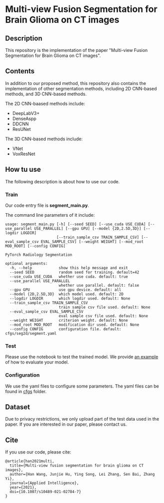 # Multi-view Fusion Segmentation for Brain Glioma on CT images

## Description
This repository is the implementation of the paper "Multi-view Fusion Segmentation for Brain Glioma on CT images". 


## Contents
In addition to our proposed method, this repository also contains the implementation of other segmentation methods, including 2D CNN-based methods, and 3D CNN-based methods. 

The 2D CNN-baased methods include:

- DeepLabV3+
- DenseAspp
- DDCNN
- ResUNet

The 3D CNN-based methods include:

- VNet
- VoxResNet

## How tu use

The following description is about how to use our code.

### Train

Our code entry file is **segment_main.py**. 

The command line parameters of it include:

```
usage: segment_main.py [-h] [--seed SEED] [--use_cuda USE_CUDA] [--use_parallel USE_PARALLEL] [--gpu GPU] [--model {2D,2.5D,3D}] [--logdir LOGDIR]
                       [--train_sample_csv TRAIN_SAMPLE_CSV] [--eval_sample_csv EVAL_SAMPLE_CSV] [--weight WEIGHT] [--mod_root MOD_ROOT] [--config CONFIG]

PyTorch Radiology Segmentation

optional arguments:
  -h, --help            show this help message and exit
  --seed SEED           random seed for training. default=42
  --use_cuda USE_CUDA   whether use cuda. default: true
  --use_parallel USE_PARALLEL
                        whether use parallel. default: false
  --gpu GPU             use gpu device. default: all
  --model {2D,2.5D,3D}  which model used. default: 2D
  --logdir LOGDIR       which logdir used. default: None
  --train_sample_csv TRAIN_SAMPLE_CSV
                        train sample csv file used. default: None
  --eval_sample_csv EVAL_SAMPLE_CSV
                        eval sample csv file used. default: None
  --weight WEIGHT       criterion weight. default: None
  --mod_root MOD_ROOT   modification dir used. default: None
  --config CONFIG       configuration file. default: cfgs/seg2d/segment.yaml
```

### Test
Please use the notebook to test the trained model. We provide [an example](scripts_eval/(multi_fusion_segment)eval_for_test.ipynb) of how to evaluate your model.


### Configuration

We use the yaml files to configure some parameters. The yaml files can be found in [cfgs](cfgs/) folder.


## Dataset
Due to privacy restrictions, we only upload part of the test data used in the paper. If you are interested in our paper, please contact us.

## Cite
If you use our code, please cite:

```
@article{han2021multi,
  title={Multi-view fusion segmentation for brain glioma on CT images},
  author={Han Wang, Junjie Hu, Ying Song, Lei Zhang, Sen Bai, Zhang Yi},
  journal={Applied Intelligence},
  year={2021},
  doi={10.1007/s10489-021-02784-7}
}
```
